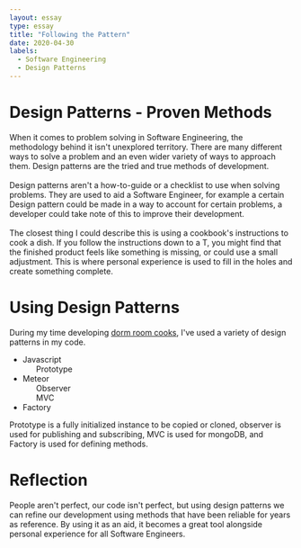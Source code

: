 ```yaml
---
layout: essay
type: essay
title: "Following the Pattern"
date: 2020-04-30
labels:
  - Software Engineering
  - Design Patterns
---
```


<h1>Design Patterns - Proven Methods</h1>
When it comes to problem solving in Software Engineering, the methodology behind it isn't unexplored territory. There are many different ways to solve a problem and an even wider variety of ways to approach them. Design patterns are the tried and true methods of development. <br>
<br>
Design patterns aren't a how-to-guide or a checklist to use when solving problems. They are used to aid a Software Engineer, for example a certain Design pattern could be made in a way to account for certain problems, a developer could take note of this to improve their development. <br>
<br>
The closest thing I could describe this is using a cookbook's instructions to cook a dish. If you follow the instructions down to a T, you might find that the finished product feels like something is missing, or could use a small adjustment. This is where personal experience is used to fill in the holes and create something complete.  
<h1>Using Design Patterns</h1>
During my time developing <a href="https://dorm-room-cook.github.io/">dorm room cooks</a>, I've used a variety of design patterns in my code.

<ul>
    <li>Javascript
    <ul>Prototype</ul>
    </li>
    <li>Meteor
        <ul>Observer</ul>
        <ul>MVC</ul>
    </li>
    <li>Factory</li>
</ul>

Prototype is a fully initialized instance to be copied or cloned, observer is used for publishing and subscribing, MVC is used for mongoDB, and Factory is used for defining methods.  

<h1>Reflection</h1>
People aren't perfect, our code isn't perfect, but using design patterns we can refine our development using methods that have been reliable for years as reference. By using it as an aid, it becomes a great tool alongside personal experience for all Software Engineers.